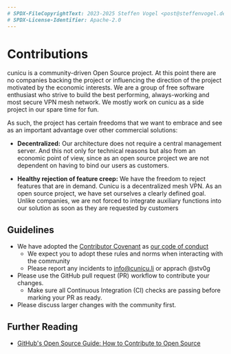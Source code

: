```yaml
---
# SPDX-FileCopyrightText: 2023-2025 Steffen Vogel <post@steffenvogel.de>
# SPDX-License-Identifier: Apache-2.0
---
```


# Contributions

cunicu is a community-driven Open Source project.
At this point there are no companies backing the project or influencing the direction of the project motivated by the economic interests.
We are a group of free software enthusiast who strive to build the best performing, always-working and most secure VPN mesh network.
We mostly work on cunicu as a side project in our spare time for fun.

As such, the project has certain freedoms that we want to embrace and see as an important advantage over other commercial solutions:

- **Decentralized:** Our architecture does not require a central management server. And this not only for technical reasons but also from an economic point of view, since as an open source project we are not dependent on having to bind our users as customers. 

- **Healthy rejection of feature creep:** We have the freedom to reject features that are in demand. Cunicu is a decentralized mesh VPN. As an open source project, we have set ourselves a clearly defined goal. Unlike companies, we are not forced to integrate auxiliary functions into our solution as soon as they are requested by customers

## Guidelines

- We have adopted the [Contributor Covenant](https://www.contributor-covenant.org/) as [our code of conduct](./coc)
  - We expect you to adopt these rules and norms when interacting with the community
  - Please report any incidents to info@cunicu.li or apprach @stv0g
- Please use the GitHub pull request (PR) workflow to contribute your changes.
  - Make sure all Continuous Integration (CI) checks are passing before marking your PR as ready.
- Please discuss larger changes with the community first.

## Further Reading

- [GitHub's Open Source Guide: How to Contribute to Open Source](https://opensource.guide/how-to-contribute/)
